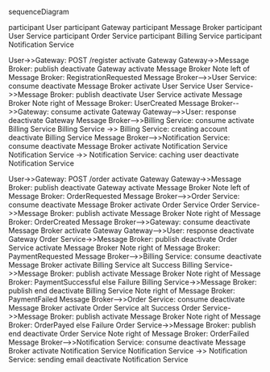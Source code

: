 sequenceDiagram

participant User
participant Gateway
participant Message Broker
participant User Service
participant Order Service
participant Billing Service
participant Notification Service

User->>Gateway: POST /register
activate Gateway
Gateway->>Message Broker: publish
deactivate Gateway
activate Message Broker
Note left of Message Broker: RegistrationRequested
Message Broker-->>User Service: consume
deactivate Message Broker
activate User Service
User Service->>Message Broker: publish
deactivate User Service
activate Message Broker
Note right of Message Broker: UserCreated
Message Broker-->>Gateway: consume
activate Gateway
Gateway-->>User: response
deactivate Gateway
Message Broker-->>Billing Service: consume
activate Billing Service
Billing Service ->> Billing Service: creating account
deactivate Billing Service
Message Broker-->>Notification Service: consume
deactivate Message Broker
activate Notification Service
Notification Service ->> Notification Service: caching user
deactivate Notification Service

User->>Gateway: POST /order
activate Gateway
Gateway->>Message Broker: publish
deactivate Gateway
activate Message Broker
Note left of Message Broker: OrderRequested
Message Broker-->>Order Service: consume
deactivate Message Broker
activate Order Service
Order Service->>Message Broker: publish
activate Message Broker
Note right of Message Broker: OrderCreated
Message Broker-->>Gateway: consume
deactivate Message Broker
activate Gateway
Gateway-->>User: response
deactivate Gateway
Order Service->>Message Broker: publish
deactivate Order Service
activate Message Broker
Note right of Message Broker: PaymentRequested
Message Broker-->>Billing Service: consume
deactivate Message Broker
activate Billing Service
alt Success
Billing Service->>Message Broker: publish
activate Message Broker
Note right of Message Broker: PaymentSuccessful
else Failure
Billing Service->>Message Broker: publish
end
deactivate Billing Service
Note right of Message Broker: PaymentFailed
Message Broker-->>Order Service: consume
deactivate Message Broker
activate Order Service
alt Success
Order Service->>Message Broker: publish
activate Message Broker
Note right of Message Broker: OrderPayed
else Failure
Order Service->>Message Broker: publish
end
deactivate Order Service
Note right of Message Broker: OrderFailed
Message Broker-->>Notification Service: consume
deactivate Message Broker
activate Notification Service
Notification Service ->> Notification Service: sending email
deactivate Notification Service

